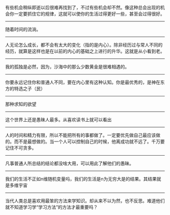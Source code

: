 有些机会稍纵即逝以后很难再找到了，不过有些机会却不然。像这种总会出现的机会你一定要抓住它的规律，这就可以使你的生活过得更好一些，甚至会过得很好。
___
随着时间的流淌。
___
人无论怎么成长，都不会有太大的变化（指的是内心）。除非经历过与常人不同的经历，就算是这样也是在以前的内心的基础之上进行的升华。这就是从小看到老。
___
我的孤独是必然，因为，沙海中的那么少数黄金是很难相遇的。
___
你要永远记住你和普通人不同，要在内心里有这种认知。你是最优秀的，是神在东方的特选之子（民）
___
那种求知的欲望
___
这个世界上还是愚昧人最多。从喜欢读书上就可以看出
___
人的时间和精力有限，所以不能把所有的事都做了。一定要优先做自己最应该做的。而不是最想做的。当一个人可以控制自己的时候，他离成功就不远了。千万要记住不可贪多。
___
凡事普通人所总结的结论都没啥大用，可以用此了解他们的愚昧。
___
我们的生活不正如n维随机变量吗，我们的生活是n为无穷大是的结果。其结果就是多维宇宙
___
当代人类总是喜欢用最笨的方法来学知识。却从来不以为然，也不反思。难道他们就不知道学习学“学习方法”的方法才最重要吗？